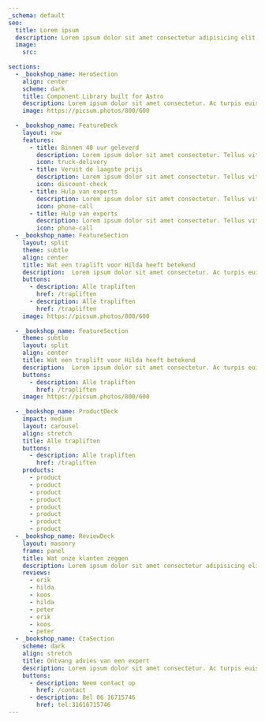 ```yaml
---
_schema: default
seo:
  title: Lorem ipsum
  description: Lorem ipsum dolor sit amet consectetur adipisicing elit. Quisquam, quos.
  image:
    src:
    
sections:
  - _bookshop_name: HeroSection
    align: center
    scheme: dark
    title: Component Library built for Astro
    description: Lorem ipsum dolor sit amet consectetur. Ac turpis euismod pellentesque tempor sed augue. Nam tellus id.
    image: https://picsum.photos/800/600
      
  - _bookshop_name: FeatureDeck
    layout: row
    features:
      - title: Binnen 48 uur geleverd
        description: Lorem ipsum dolor sit amet consectetur. Tellus vitae morbi purus amet morbi porta dolor ut. Leo nulla mi.
        icon: truck-delivery
      - title: Veruit de laagste prijs
        description: Lorem ipsum dolor sit amet consectetur. Tellus vitae morbi purus amet morbi porta dolor ut. Leo nulla mi.
        icon: discount-check
      - title: Hulp van experts
        description: Lorem ipsum dolor sit amet consectetur. Tellus vitae morbi purus amet morbi porta dolor ut. Leo nulla mi.
        icon: phone-call
      - title: Hulp van experts
        description: Lorem ipsum dolor sit amet consectetur. Tellus vitae morbi purus amet morbi porta dolor ut. Leo nulla mi.
        icon: phone-call
  - _bookshop_name: FeatureSection
    layout: split
    theme: subtle
    align: center
    title: Wat een traplift voor Hilda heeft betekend
    description:  Lorem ipsum dolor sit amet consectetur. Ac turpis euismod pellentesque tempor sed augue. Nam tellus id diam suspendisse vulputate. Lorem ipsum dolor sit amet consectetur. Ac turpis euismod pellentesque tempor sed augue. Nam tellus id diam suspendisse vulputate.
    buttons:
      - description: Alle trapliften
        href: /trapliften
      - description: Alle trapliften
        href: /trapliften
    image: https://picsum.photos/800/600
      
  - _bookshop_name: FeatureSection
    theme: subtle
    layout: split
    align: center
    title: Wat een traplift voor Hilda heeft betekend
    description:  Lorem ipsum dolor sit amet consectetur. Ac turpis euismod pellentesque tempor sed augue. Nam tellus id diam suspendisse vulputate. Lorem ipsum dolor sit amet consectetur. Ac turpis euismod pellentesque tempor sed augue. Nam tellus id diam suspendisse vulputate.
    buttons:
      - description: Alle trapliften
        href: /trapliften
    image: https://picsum.photos/800/600
      
  - _bookshop_name: ProductDeck
    impact: medium
    layout: carousel
    align: stretch
    title: Alle trapliften
    buttons:
      - description: Alle trapliften
        href: /trapliften 
    products:
      - product
      - product
      - product
      - product
      - product
      - product
      - product
      - product
  - _bookshop_name: ReviewDeck
    layout: masonry
    frame: panel
    title: Wat onze klanten zeggen
    description: Lorem ipsum dolor sit amet consectetur adipisicing elit. Ullam sequi recusandae quos perferendis enim fugiat nulla eos vero laboriosam iusto!
    reviews:
      - erik
      - hilda
      - koos
      - hilda
      - peter
      - erik
      - koos
      - peter
  - _bookshop_name: CtaSection
    scheme: dark
    align: stretch
    title: Ontvang advies van een expert
    description: Lorem ipsum dolor sit amet consectetur. Ac turpis euismod pellentesque tempor sed augue. Nam tellus id diam suspendisse vulputate.
    buttons:
      - description: Neem contact op
        href: /contact
      - description: Bel 06 16715746
        href: tel:31616715746
---
```

